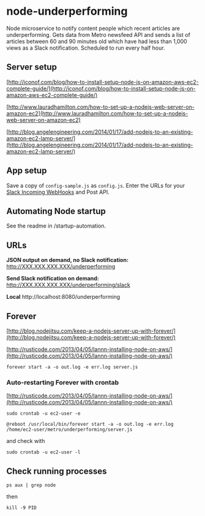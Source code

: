 # node-underperforming
Node microservice to notify content people which recent articles are underperforming. Gets data from Metro newsfeed API and sends a list of articles between 60 and 90 minutes old which have had less than 1,000 views as a Slack notification. Scheduled to run every half hour.

## Server setup ##

[http://iconof.com/blog/how-to-install-setup-node-js-on-amazon-aws-ec2-complete-guide/](http://iconof.com/blog/how-to-install-setup-node-js-on-amazon-aws-ec2-complete-guide/)

[http://www.lauradhamilton.com/how-to-set-up-a-nodejs-web-server-on-amazon-ec2](http://www.lauradhamilton.com/how-to-set-up-a-nodejs-web-server-on-amazon-ec2)

[http://blog.angelengineering.com/2014/01/17/add-nodejs-to-an-existing-amazon-ec2-lamp-server/](http://blog.angelengineering.com/2014/01/17/add-nodejs-to-an-existing-amazon-ec2-lamp-server/)

## App setup ##

Save a copy of `config-sample.js` as `config.js`. Enter the URLs for your [Slack Incoming WebHooks](https://api.slack.com/incoming-webhooks) and Post API.

## Automating Node startup ##

See the readme in /startup-automation.

## URLs ##

**JSON output on demand, no Slack notification:** http://XXX.XXX.XXX.XXX/underperforming

**Send Slack notification on demand:** http://XXX.XXX.XXX.XXX/underperforming/slack

**Local** http://localhost:8080/underperforming

## Forever ##

[http://blog.nodejitsu.com/keep-a-nodejs-server-up-with-forever/](http://blog.nodejitsu.com/keep-a-nodejs-server-up-with-forever/)

[http://rusticode.com/2013/04/05/lannn-installing-node-on-aws/](http://rusticode.com/2013/04/05/lannn-installing-node-on-aws/)

`forever start -a -o out.log -e err.log server.js`

### Auto-restarting Forever with crontab ###

[http://rusticode.com/2013/04/05/lannn-installing-node-on-aws/](http://rusticode.com/2013/04/05/lannn-installing-node-on-aws/)

`sudo crontab -u ec2-user -e`

`@reboot /usr/local/bin/forever start -a -o out.log -e err.log /home/ec2-user/metro/underperforming/server.js`

and check with

`sudo crontab -u ec2-user -l`


## Check running processes ##

`ps aux | grep node`

then

`kill -9 PID`

